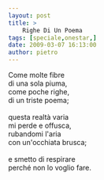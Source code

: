 ```yaml
---
layout: post
title: >
    Righe Di Un Poema
tags: [speciale,onestar,]
date: 2009-03-07 16:13:00
author: pietro
---
```

Come molte fibre<br/>di una sola piuma,<br/>come poche righe,<br/>di un triste poema;<br/><br/>questa realtà varia<br/>mi perde e offusca,<br/>rubandomi l'aria<br/>con un'occhiata brusca;<br/><br/>e smetto di respirare<br/>perché non lo voglio fare.
